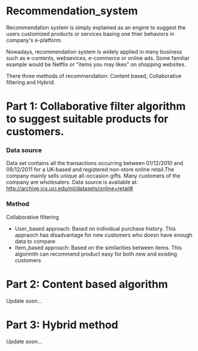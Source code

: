 # Recommendation_system
Recommendation system is simply explained as an engine to suggest the users customized products or services basing one thier behaviors in company's e-platform. 

Nowadays, recommendation system is widely applied in many business such as e-contents, websevices, e-commerce or online ads. Some familiar example would be Netflix or "items you may likes" on shopping websites. 

There three methods of recommendation: Content based, Collaborative filtering and Hybrid. 

# Part 1: Collaborative filter algorithm to suggest suitable products for customers.

### Data source
Data set contains all the transactions occurring between 01/12/2010 and 09/12/2011 for a UK-based and registered non-store online retail.The company mainly sells unique all-occasion gifts. Many customers of the company are wholesalers.
Data source is available at: http://archive.ics.uci.edu/ml/datasets/online+retail# 

### Method
Collaborative filtering
- User_based approach: Based on individual purchase history. This appraoch has disadvantage for new customers who doesn have enough data to compare 
- Item_based approach: Based on the similarities between items. This algorimth can recommend product easy for both new and existing customers

# Part 2: Content based algorithm
Update soon...

# Part 3: Hybrid method
Update soon...
